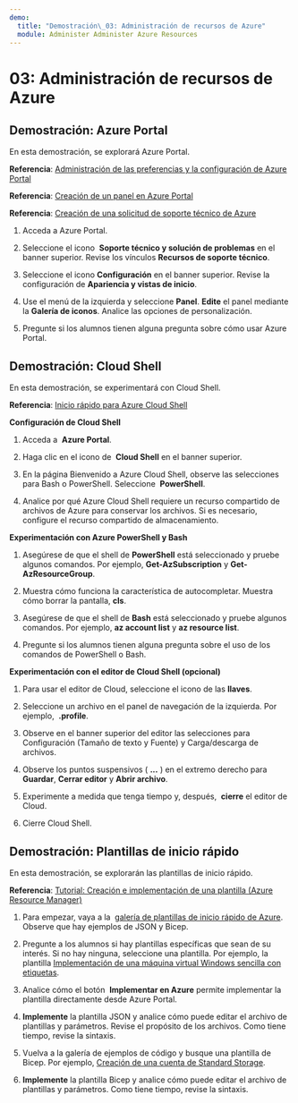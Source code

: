 ```yaml
---
demo:
  title: "Demostración\_03: Administración de recursos de Azure"
  module: Administer Administer Azure Resources
---
```

# 03: Administración de recursos de Azure

## Demostración: Azure Portal

En esta demostración, se explorará Azure Portal.

**Referencia**: [Administración de las preferencias y la configuración de Azure Portal](https://docs.microsoft.com/azure/azure-portal/set-preferences)

**Referencia**: [Creación de un panel en Azure Portal](https://docs.microsoft.com/azure/azure-portal/azure-portal-dashboards)

**Referencia**: [Creación de una solicitud de soporte técnico de Azure](https://docs.microsoft.com/azure/azure-portal/supportability/how-to-create-azure-support-request)

1. Acceda a Azure Portal.

1. Seleccione el icono  **Soporte técnico y solución de problemas** en el banner superior. Revise los vínculos **Recursos de soporte técnico**. 

1. Seleccione el icono **Configuración** en el banner superior.  Revise la configuración de **Apariencia y vistas de inicio**. 

1. Use el menú de la izquierda y seleccione **Panel**. **Edite** el panel mediante la **Galería de iconos**. Analice las opciones de personalización. 

1. Pregunte si los alumnos tienen alguna pregunta sobre cómo usar Azure Portal. 

## Demostración: Cloud Shell

En esta demostración, se experimentará con Cloud Shell.

**Referencia**: [Inicio rápido para Azure Cloud Shell](https://learn.microsoft.com/en-us/azure/cloud-shell/quickstart?tabs=azurecli)

**Configuración de Cloud Shell**

1.  Acceda a  **Azure Portal**.

1.  Haga clic en el icono de  **Cloud Shell** en el banner superior.

1.  En la página Bienvenido a Azure Cloud Shell, observe las selecciones para Bash o PowerShell.  Seleccione  **PowerShell**.

1.  Analice por qué Azure Cloud Shell requiere un recurso compartido de archivos de Azure para conservar los archivos. Si es necesario, configure el recurso compartido de almacenamiento. 

**Experimentación con Azure PowerShell y Bash**

1. Asegúrese de que el shell de **PowerShell** está seleccionado y pruebe algunos comandos. Por ejemplo, **Get-AzSubscription** y **Get-AzResourceGroup**.

1. Muestra cómo funciona la característica de autocompletar. Muestra cómo borrar la pantalla, **cls**. 

1. Asegúrese de que el shell de **Bash** está seleccionado y pruebe algunos comandos. Por ejemplo, **az account list** y **az resource list**.

1. Pregunte si los alumnos tienen alguna pregunta sobre el uso de los comandos de PowerShell o Bash. 

**Experimentación con el editor de Cloud Shell (opcional)**

1. Para usar el editor de Cloud, seleccione el icono de las **llaves**.

1. Seleccione un archivo en el panel de navegación de la izquierda.  Por ejemplo,  **.profile**.

1. Observe en el banner superior del editor las selecciones para Configuración (Tamaño de texto y Fuente) y Carga/descarga de archivos.

1. Observe los puntos suspensivos ( **\...** ) en el extremo derecho para **Guardar**, **Cerrar editor** y **Abrir archivo**.

1. Experimente a medida que tenga tiempo y, después,  **cierre** el editor de Cloud.

1. Cierre Cloud Shell.

## Demostración: Plantillas de inicio rápido

En esta demostración, se explorarán las plantillas de inicio rápido.

**Referencia**: [Tutorial: Creación e implementación de una plantilla (Azure Resource Manager)](https://docs.microsoft.com/en-us/azure/azure-resource-manager/templates/template-tutorial-create-first-template?tabs=azure-powershell)

1. Para empezar, vaya a la  [galería de plantillas de inicio rápido de Azure](https://learn.microsoft.com/en-us/samples/browse/?expanded=azure&products=azure-resource-manager). Observe que hay ejemplos de JSON y Bicep. 

1. Pregunte a los alumnos si hay plantillas específicas que sean de su interés. Si no hay ninguna, seleccione una plantilla. Por ejemplo, la plantilla [Implementación de una máquina virtual Windows sencilla con etiquetas](https://learn.microsoft.com/en-us/samples/azure/azure-quickstart-templates/vm-tags/).

1. Analice cómo el botón  **Implementar en Azure** permite implementar la plantilla directamente desde Azure Portal.

1. **Implemente** la plantilla JSON y analice cómo puede editar el archivo de plantillas y parámetros. Revise el propósito de los archivos. Como tiene tiempo, revise la sintaxis. 

1. Vuelva a la galería de ejemplos de código y busque una plantilla de Bicep. Por ejemplo, [Creación de una cuenta de Standard Storage](https://learn.microsoft.com/en-us/samples/azure/azure-quickstart-templates/storage-account-create/). 

1. **Implemente** la plantilla Bicep y analice cómo puede editar el archivo de plantillas y parámetros. Como tiene tiempo, revise la sintaxis. 
